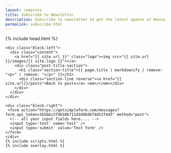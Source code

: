```yaml
---
layout: compress
title: Subscribe to Newsletter
description: Subscribe to newsletter to get the latest upates of Hasnain's blog right in your email.
permalink: subscribe.html
---
```

<html>
{% include head.html %}
<body id="posts" class="inner-post-page">

    <div class="block-left">
      <div class="content">
        <a href="{{ site.url }}" class="logo"><img src="{{ site.url }}/images/{{ site.logo }}"></a>
        <div class="post-title-section">
          <h1 class="section-title">{{ page.title | markdownify | remove: "<p>" | remove: "</p>" }}</h1>
          <div class="section-line reverse"><a href="{{ site.url}}/posts">Back to posts</a> <em>/</em></div>
        </div>
      </div>
    </div>

    <div class="block-right">
     <form action="https://getsimpleform.com/messages?form_api_token=1b5bbc2f4b50b711d3d0bd6f4452f445" method="post">
	  <!-- all your input fields here.... -->
	  <input type='text' name='test' />
	  <input type='submit' value='Test form' />
	</form>
    </div>
    {% include scripts.html %}
    {% include overlay.html %}
</body>
</html>
